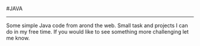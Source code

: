 #JAVA

----------------------

Some simple Java code from arond the web. Small task and projects I can do in my free time.
If you would like to see something more challenging let me know. 